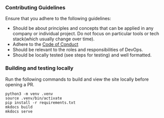 
### Contributing Guidelines
Ensure that you adhere to the following guidelines:

* Should be about principles and concepts that can be applied in any company or individual project. Do not focus on particular tools or tech stack(which usually change over time).
* Adhere to the [Code of Conduct](./CODE_OF_CONDUCT.md)
* Should be relevant to the roles and responsibilities of DevOps.
* Should be locally tested (see steps for testing) and well formatted.

### Building and testing locally
Run the following commands to build and view the site locally before opening a PR.

```
python3 -m venv .venv
source .venv/bin/activate
pip install -r requirements.txt
mkdocs build
mkdocs serve
```